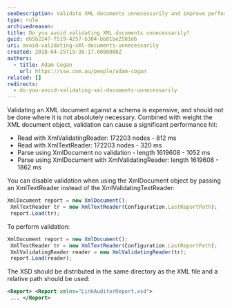 ```yaml
---
seoDescription: Validate XML documents unnecessarily and improve performance by using XmlTextReader instead of XmlValidatingReader.
type: rule
archivedreason:
title: Do you avoid validating XML documents unnecessarily?
guid: d65b2247-f519-4257-b304-bb81be2581d6
uri: avoid-validating-xml-documents-unnecessarily
created: 2018-04-25T19:38:17.0000000Z
authors:
  - title: Adam Cogan
    url: https://ssw.com.au/people/adam-cogan
related: []
redirects:
  - do-you-avoid-validating-xml-documents-unnecessarily
---
```


Validating an XML document against a schema is expensive, and should not be done where it is not absolutely necessary. Combined with weight the XML document object, validation can cause a significant performance hit:

* Read with XmlValidatingReader: 172203 nodes - 812 ms
* Read with XmlTextReader: 172203 nodes - 320 ms
* Parse using XmlDocument no validation - length 1619608 - 1052 ms
* Parse using XmlDocument with XmlValidatingReader: length 1619608 - 1862 ms

You can disable validation when using the XmlDocument object by passing an XmlTextReader instead of the XmlValidatingTextReader:

<!--endintro-->

```js
XmlDocument report = new XmlDocument();
 XmlTextReader tr = new XmlTextReader(Configuration.LastReportPath);
 report.Load(tr);
```

To perform validation:

```js
XmlDocument report = new XmlDocument();
 XmlTextReader tr = new XmlTextReader(Configuration.LastReportPath);
 XmlValidatingReader reader = new XmlValidatingReader(tr);
 report.Load(reader);
```

The XSD should be distributed in the same directory as the XML file and a relative path should be used:

```xml
<Report> <Report xmlns="LinkAuditorReport.xsd">
 ... </Report>
```
